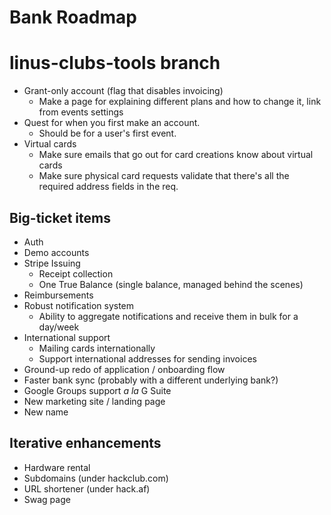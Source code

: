 # Bank Roadmap

# linus-clubs-tools branch

- Grant-only account (flag that disables invoicing)
    - Make a page for explaining different plans and how to change it, link from events settings
- Quest for when you first make an account.
    - Should be for a user's first event.
- Virtual cards
    - Make sure emails that go out for card creations know about virtual cards
    - Make sure physical card requests validate that there's all the required address fields in the req.

## Big-ticket items

- Auth
- Demo accounts
- Stripe Issuing
    - Receipt collection
    - One True Balance (single balance, managed behind the scenes)
- Reimbursements
- Robust notification system
    - Ability to aggregate notifications and receive them in bulk for a day/week
- International support
    - Mailing cards internationally
    - Support international addresses for sending invoices
- Ground-up redo of application / onboarding flow
- Faster bank sync (probably with a different underlying bank?)
- Google Groups support _a la_ G Suite
- New marketing site / landing page
- New name

## Iterative enhancements

- Hardware rental
- Subdomains (under hackclub.com)
- URL shortener (under hack.af)
- Swag page
